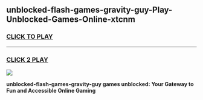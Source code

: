 
## unblocked-flash-games-gravity-guy-Play-Unblocked-Games-Online-xtcnm
<h3>
<a href="https://premium76.site?title=unblocked-flash-games-gravity-guy&ref=25A">CLICK TO PLAY</a></h3>
<hr>

<h3>
<a href="https://premium76.site?title=unblocked-flash-games-gravity-guy&ref=25A">CLICK 2 PLAY</a>
  
</h3>

<a href="https://premium76.site?title=unblocked-flash-games-gravity-guy&ref=25A"><img src="https://clearcache.store/games.png"></a>


**unblocked-flash-games-gravity-guy games unblocked: Your Gateway to Fun and Accessible Online Gaming**
